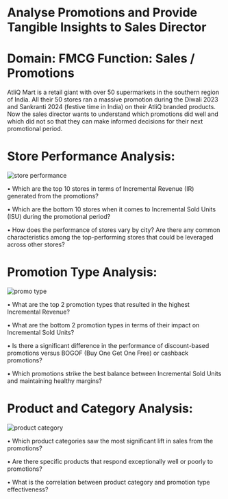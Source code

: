 # Analyse Promotions and Provide Tangible Insights to Sales Director
# Domain:  FMCG       Function: Sales / Promotions

AtliQ Mart is a retail giant with over 50 supermarkets in the southern region of India. All their 50 stores ran a massive promotion during the Diwali 2023 and Sankranti 2024 (festive time in India) on their AtliQ branded products. Now the sales director wants to understand which promotions did well and which did not so that they can make informed decisions for their next promotional period.  

# Store Performance Analysis:

![store performance](https://github.com/user-attachments/assets/0d47efa1-5d09-4828-91d1-263b7f4d1723)


•	Which are the top 10 stores in terms of Incremental Revenue (IR) generated from the promotions?

•	Which are the bottom 10 stores when it comes to Incremental Sold Units (ISU) during the promotional period?

•	How does the performance of stores vary by city? Are there any common characteristics among the top-performing stores that could be leveraged across other stores?

# Promotion Type Analysis:

![promo type](https://github.com/user-attachments/assets/73045c7e-d9a2-4cd6-be29-6402c9ced177)

•	What are the top 2 promotion types that resulted in the highest Incremental Revenue?

•	What are the bottom 2 promotion types in terms of their impact on Incremental Sold Units?

•	Is there a significant difference in the performance of discount-based promotions versus BOGOF (Buy One Get One Free) or cashback promotions?

•	Which promotions strike the best balance between Incremental Sold Units and maintaining healthy margins?


# Product and Category Analysis:

![product   category](https://github.com/user-attachments/assets/1f705411-85d1-4917-a5c4-024bbf330a83)

•	Which product categories saw the most significant lift in sales from the promotions?

•	Are there specific products that respond exceptionally well or poorly to promotions?

•	What is the correlation between product category and promotion type effectiveness?


